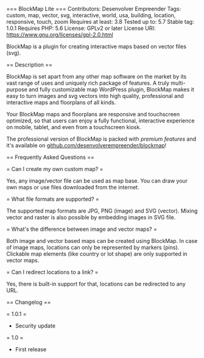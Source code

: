 === BlockMap Lite ===
Contributors: Desenvolver Empreender
Tags: custom, map, vector, svg, interactive, world, usa, building, location, responsive, touch, zoom
Requires at least: 3.8
Tested up to: 5.7
Stable tag: 1.0.1
Requires PHP: 5.6
License: GPLv2 or later
License URI: https://www.gnu.org/licenses/gpl-2.0.html

BlockMap is a plugin for creating interactive maps based on vector files (svg).

== Description ==

BlockMap is set apart from any other map software on the market by its vast range of uses and uniquely rich package of features. A truly multi-purpose and fully customizable map WordPress plugin, BlockMap makes it easy to turn images and svg vectors into high quality, professional and interactive maps and floorplans of all kinds.

Your BlockMap maps and floorplans are responsive and touchscreen optimized, so that users can enjoy a fully functional, interactive experience on mobile, tablet, and even from a touchscreen kiosk.

The professional version of BlockMap is packed with *premium features* and it's available on [github.com/desenvolverempreender/blockmap](https://github.com/desenvolverempreender/blockmap/ "BlockMap")!

== Frequently Asked Questions ==

= Can I create my own custom map? =

Yes, any image/vector file can be used as map base. You can draw your own maps or use files downloaded from the internet.

= What file formats are supported? =

The supported map formats are JPG, PNG (image) and SVG (vector). Mixing vector and raster is also possible by embedding images in SVG file.

= What's the difference between image and vector maps? =

Both image and vector based maps can be created using BlockMap. In case of image maps, locations can only be represented by markers (pins). Clickable map elements (like country or lot shape) are only supported in vector maps.

= Can I redirect locations to a link? =

Yes, there is built-in support for that, locations can be redirected to any URL.

== Changelog ==

= 1.0.1 =
* Security update

= 1.0 =
* First release
